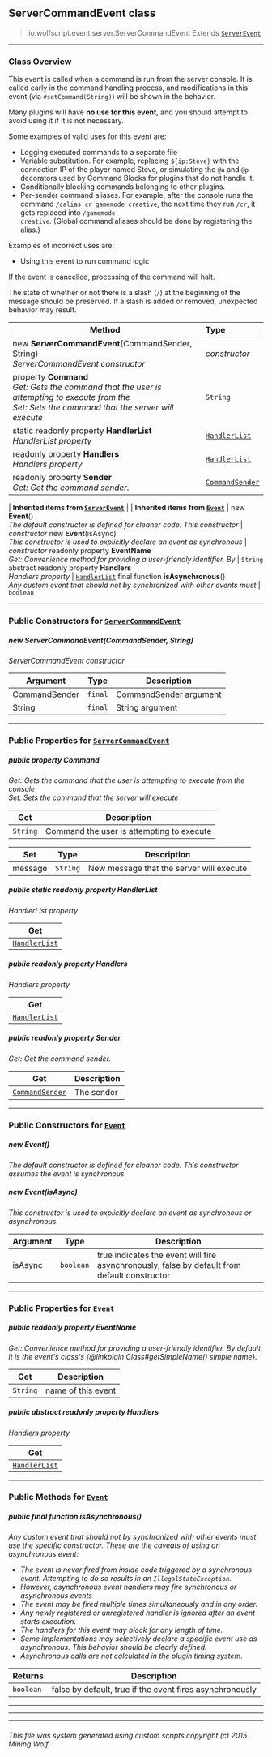 ## ServerCommandEvent __class__

>io.wolfscript.event.server.ServerCommandEvent
>Extends [`ServerEvent`](ServerEvent.md)

---

### Class Overview

This event is called when a command is run from the server console. It is called early in the command handling process, and modifications in this event (via `#setCommand(String)`) will be shown in the behavior. <p> Many plugins will have <b>no use for this event</b>, and you should attempt to avoid using it if it is not necessary. <p> Some examples of valid uses for this event are: <ul> <li>Logging executed commands to a separate file <li>Variable substitution. For example, replacing <code>${ip:Steve}</code> with the connection IP of the player named Steve, or simulating the <code>@a</code> and <code>@p</code> decorators used by Command Blocks for plugins that do not handle it. <li>Conditionally blocking commands belonging to other plugins. <li>Per-sender command aliases. For example, after the console runs the command <code>/calias cr gamemode creative</code>, the next time they run <code>/cr</code>, it gets replaced into <code>/gamemode creative</code>. (Global command aliases should be done by registering the alias.) </ul> <p> Examples of incorrect uses are: <ul> <li>Using this event to run command logic </ul> <p> If the event is cancelled, processing of the command will halt. <p> The state of whether or not there is a slash (<code>/</code>) at the beginning of the message should be preserved. If a slash is added or removed, unexpected behavior may result.

Method | Type   
--- | :--- 
new __ServerCommandEvent__(CommandSender, String) <br> _ServerCommandEvent constructor_ | _constructor_
  property __Command__ <br> _Get: Gets the command that the user is attempting to execute from the<br>Set: Sets the command that the server will execute_ | `String`
static readonly property __HandlerList__ <br> _HandlerList property_ | [`HandlerList`](../HandlerList.md)
 readonly property __Handlers__ <br> _Handlers property_ | [`HandlerList`](../HandlerList.md)
 readonly property __Sender__ <br> _Get: Get the command sender._ | [`CommandSender`](../../command/CommandSender.md)
 |
__Inherited items from [`ServerEvent`](ServerEvent.md)__ |
 |
__Inherited items from [`Event`](../Event.md)__ |
new __Event__() <br> _The default constructor is defined for cleaner code. This constructor_ | _constructor_
new __Event__(isAsync) <br> _This constructor is used to explicitly declare an event as synchronous_ | _constructor_
 readonly property __EventName__ <br> _Get: Convenience method for providing a user-friendly identifier. By_ | `String`
abstract readonly property __Handlers__ <br> _Handlers property_ | [`HandlerList`](../HandlerList.md)
final function __isAsynchronous__() <br> _Any custom event that should not by synchronized with other events must_ | `boolean`







---

### Public Constructors for [`ServerCommandEvent`](ServerCommandEvent.md)

##### <a id='servercommandevent'></a>new __ServerCommandEvent__(CommandSender, String) 

_ServerCommandEvent constructor_

Argument | Type | Description  
--- | --- | --- 
CommandSender | `final` | CommandSender argument
String | `final` | String argument

---

### Public Properties for [`ServerCommandEvent`](ServerCommandEvent.md)

##### <a id='command'></a>public   property __Command__

_Get: Gets the command that the user is attempting to execute from the console<br>Set: Sets the command that the server will execute_

Get | Description
--- | --- 
`String` | Command the user is attempting to execute

Set | Type | Description  
--- | --- | --- 
message | `String` | New message that the server will execute


##### <a id='handlerlist'></a>public static readonly property __HandlerList__

_HandlerList property_

Get | 
--- | 
[`HandlerList`](../HandlerList.md) |



##### <a id='handlers'></a>public  readonly property __Handlers__

_Handlers property_

Get | 
--- | 
[`HandlerList`](../HandlerList.md) |



##### <a id='sender'></a>public  readonly property __Sender__

_Get: Get the command sender._

Get | Description
--- | --- 
[`CommandSender`](../../command/CommandSender.md) | The sender



---
### Public Constructors for [`Event`](../Event.md)

##### <a id='event'></a>new __Event__() 

_The default constructor is defined for cleaner code. This constructor assumes the event is synchronous._


##### <a id='event'></a>new __Event__(isAsync) 

_This constructor is used to explicitly declare an event as synchronous or asynchronous._

Argument | Type | Description  
--- | --- | --- 
isAsync | `boolean` | true indicates the event will fire asynchronously, false by default from default constructor

---

### Public Properties for [`Event`](../Event.md)

##### <a id='eventname'></a>public  readonly property __EventName__

_Get: Convenience method for providing a user-friendly identifier. By default, it is the event's class's {@linkplain Class#getSimpleName() simple name}._

Get | Description
--- | --- 
`String` | name of this event



##### <a id='handlers'></a>public abstract readonly property __Handlers__

_Handlers property_

Get | 
--- | 
[`HandlerList`](../HandlerList.md) |



---

### Public Methods for [`Event`](../Event.md)

##### <a id='isasynchronous'></a>public final function __isAsynchronous__()

_Any custom event that should not by synchronized with other events must use the specific constructor. These are the caveats of using an asynchronous event: <ul> <li>The event is never fired from inside code triggered by a synchronous event. Attempting to do so results in an `IllegalStateException`. <li>However, asynchronous event handlers may fire synchronous or asynchronous events <li>The event may be fired multiple times simultaneously and in any order. <li>Any newly registered or unregistered handler is ignored after an event starts execution. <li>The handlers for this event may block for any length of time. <li>Some implementations may selectively declare a specific event use as asynchronous. This behavior should be clearly defined. <li>Asynchronous calls are not calculated in the plugin timing system. </ul>_

Returns | Description
--- | --- 
`boolean` | false by default, true if the event fires asynchronously


---


---


---


###### This file was system generated using custom scripts copyright (c) 2015 Mining Wolf.
	


